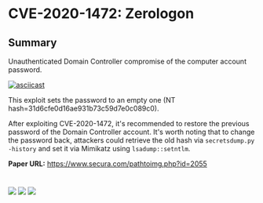 # CVE-2020-1472: Zerologon


## Summary


Unauthenticated Domain Controller compromise of the computer account password.

[![asciicast](https://asciinema.org/a/359607.svg)](https://asciinema.org/a/359607)

This exploit sets the password to an empty one (NT hash=31d6cfe0d16ae931b73c59d7e0c089c0).

After exploiting CVE-2020-1472, it's recommended to restore the previous password of the Domain Controller account. It's worth noting that to change the password back, attackers could retrieve the old hash via `secretsdump.py -history` and set it via Mimikatz using `lsadump::setntlm`.

__Paper URL:__ https://www.secura.com/pathtoimg.php?id=2055<br>

#

[![](https://img.shields.io/badge/www-blackarrow.net-E5A505?style=flat-square)](https://www.blackarrow.net) [![](https://img.shields.io/badge/twitter-@BlackArrowSec-00aced?style=flat-square&logo=twitter&logoColor=white)](https://twitter.com/BlackArrowSec) [![](https://img.shields.io/badge/linkedin-@BlackArrowSec-0084b4?style=flat-square&logo=linkedin&logoColor=white)](https://www.linkedin.com/company/blackarrowsec/)
